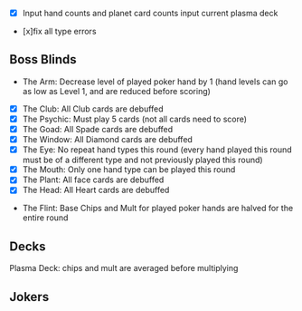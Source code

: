 - [x] Input hand counts and planet card counts
input current plasma deck
- [x]fix all type errors

## Boss Blinds
- The Arm: Decrease level of played poker hand by 1 (hand levels can go as low as Level 1, and are reduced before scoring)	
- [x] The Club:	All Club cards are debuffed	
- [x] The Psychic:	Must play 5 cards (not all cards need to score)	
- [x] The Goad:	All Spade cards are debuffed	
- [x] The Window: All Diamond cards are debuffed
- [x] The Eye:	No repeat hand types this round (every hand played this round must be of a different type and not previously played this round)	
- [x] The Mouth:	Only one hand type can be played this round	
- [x] The Plant:	All face cards are debuffed	
- [x] The Head:	All Heart cards are debuffed	
- The Flint:	Base Chips and Mult for played poker hands are halved for the entire round	

## Decks
Plasma Deck: chips and mult are averaged before multiplying


## Jokers


